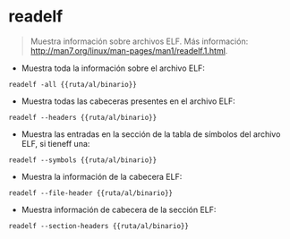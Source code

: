 # readelf

> Muestra información sobre archivos ELF.
> Más información: <http://man7.org/linux/man-pages/man1/readelf.1.html>.

- Muestra toda la información sobre el archivo ELF:

`readelf -all {{ruta/al/binario}}`

- Muestra todas las cabeceras presentes en el archivo ELF:

`readelf --headers {{ruta/al/binario}}`

- Muestra las entradas en la sección de la tabla de símbolos del archivo ELF, si tieneff una:

`readelf --symbols {{ruta/al/binario}}`

- Muestra la información de la cabecera ELF:

`readelf --file-header {{ruta/al/binario}}`

- Muestra información de cabecera de la sección ELF:

`readelf --section-headers {{ruta/al/binario}}`
